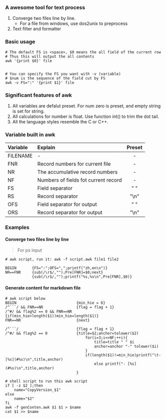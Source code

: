 ### A awesome tool for text process  
1. Converge two files line by line.  
    - For a file from windows, use dos2unix to preprocess  
2. Text filter and formatter

### Basic usage 
```shell
# The default FS is <space>, $0 means the all field of the current row
# Thus this will output the all contents
awk '{print $0}' file


# You can specify the FS you want with -v (variable)
# $num is the sequence of the field cut by FS
awk -v FS=":" '{print $1}' file
```
### Significant features of awk  
1. All variables are defalut preset. For num zero is preset, and empty string is set for string.  
2. All calculations for number is float. Use function int() to trim the dot tail.  
3. All the language styles resemble the C or C++.  

### Variable built in awk  
|Variable|Explain|Preset|  
|:--|:--|:--:|  
|FILENAME|-|-|
|FNR|Record numbers for current file|-|  
|NR|The accumulative record numbers|-|  
|NF|Numbers of fields fot current record|-|  
|FS|Field separator|" "|  
|RS|Record separator|"\n"|  
|OFS|Field separator for output|" "|  
|ORS|Record separator for output|"\n"|  


### Examples  
#### Converge two files line by line  
> For ps input  
```shell
# awk script, run it: awk -f script.awk file1 file2

BEGIN		{FS=":";OFS=",";printf("zh,en\n")}
NR==FNR		{sub(/\r$/,"");Pre[FNR]=$0;next}
			{sub(/\r$/,"");printf("%s,%s\n",Pre[FNR],$0)}
```

#### Generate content for markdown file  
```shell
# awk script below
BEGIN                           {min_hie = 6}
/^```/ && FNR==NR				{flag = flag + 1}
/^#/ && flag%2 == 0 && FNR==NR	{if(min_hie>length($1))min_hie=length($1)}
FNR==NR	                        {next}

/^```/                          {flag = flag + 1}
/^#/ && flag%2 == 0             {title=$2;anchor=tolower($2)
                                    for(i=3;i<=NF;++i){
                                        title=title " " $i
                                        anchor=anchor "-" tolower($i)
                                    }
                                    if(length($1)!=min_hie)printf("\t- [%s](#%s)\n",title,anchor)
                                        else printf("- [%s](#%s)\n",title,anchor)
                                }

# shell script to run this awk script
if [ -z $2 ];then
	name="CopyVersion_$1"
else
	name="$2"
fi
awk -f genConten.awk $1 $1 > $name
cat $1 >> $name
```




